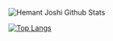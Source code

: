 ![Hemant Joshi Github Stats](https://github-readme-stats.vercel.app/api?username=NineSwordsMonster&&show_icons=true&theme=gruvbox)

[![Top Langs](https://github-readme-stats.vercel.app/api/top-langs/?username=NineSwordsMonster&layout=compact&theme=gruvbox)](https://github.com/NineSwordsMonster)

[comment]: <> ([![NineSwordsMonster's wakatime stats]&#40;https://github-readme-stats.vercel.app/api/wakatime?username=NineSwordsMonster&theme=gruvbox&#41;]&#40;https://github.com/NineSwordsMonster&#41;)
